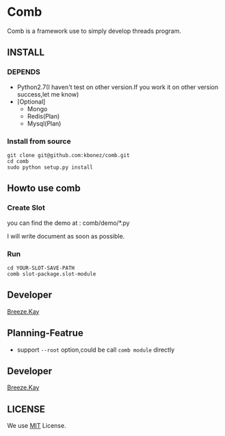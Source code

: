 Comb
============


Comb is a framework use to simply develop threads program.



## INSTALL

### DEPENDS


- Python2.7(I haven't test on other version.If you work it on other version success,let me know)
- [Optional] 
	- Mongo
	- Redis(Plan)
	- Mysql(Plan)



### Install from source

	git clone git@github.com:kbonez/comb.git
	cd comb
	sudo python setup.py install



## Howto use comb

### Create Slot

you can find the demo at : comb/demo/*.py

I will write document as soon as possible.

### Run

	cd YOUR-SLOT-SAVE-PATH
	comb slot-package.slot-module



## Developer
[Breeze.Kay](mailto:wangwenpei@kbonez.com)

## Planning-Featrue

- support `--root` option,could be call `comb module` directly


## Developer
[Breeze.Kay](mailto:wangwenpei@kbonez.com)

## LICENSE
We use [MIT](http://opensource.org/licenses/MIT) License.






